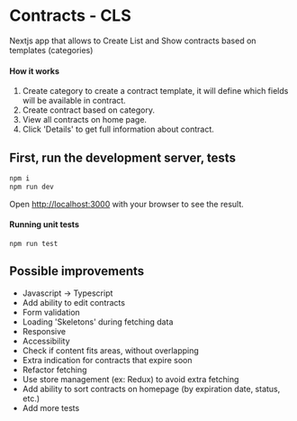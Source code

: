 # Contracts - CLS
Nextjs app that allows to Create List and Show contracts based on templates (categories)

#### How it works
1. Create category to create a contract template, it will define which fields will be available in contract.
2. Create contract based on category.
3. View all contracts on home page.
4. Click 'Details' to get full information about contract.


## First, run the development server, tests
```bash
npm i
npm run dev
```
Open [http://localhost:3000](http://localhost:3000) with your browser to see the result.

#### Running unit tests

```
npm run test
```




## Possible improvements
- Javascript -> Typescript
- Add ability to edit contracts
- Form validation
- Loading 'Skeletons' during fetching data
- Responsive
- Accessibility
- Check if content fits areas, without overlapping
- Extra indication for contracts that expire soon
- Refactor fetching
- Use store management (ex: Redux) to avoid extra fetching
- Add ability to sort contracts on homepage (by expiration date, status, etc.)
- Add more tests
